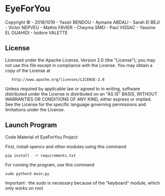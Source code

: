 # EyeForYou

   Copyright © - 2018/1019 - Yassir BENDOU
                           - Aymane ABDALI
                           - Sarah El BEJI
                           - Victor NEPVEU
                           - Mathis FAVIER
                           - Cheyma SMEI
                           - Paul VISSAC
                           - Yassine EL OUAHIDI
                           - Isidore VALETTE
   
   ## License
   
   Licensed under the Apache License, Version 2.0 (the "License");
   you may not use this file except in compliance with the License.
   You may obtain a copy of the License at

       http://www.apache.org/licenses/LICENSE-2.0

   Unless required by applicable law or agreed to in writing, software
   distributed under the License is distributed on an "AS IS" BASIS,
   WITHOUT WARRANTIES OR CONDITIONS OF ANY KIND, either express or implied.
   See the License for the specific language governing permissions and
   limitations under the License.
   
   

   ## Launch Program
   
Code Material of EyeForYou Project

First, install opencv and other modules using this command 

`pip install  -r requirements.txt`

For running the program, use this command

`sudo python3 main.py`

Important : the sudo is necessary because of the "keyboard" module, which 
only works on root

